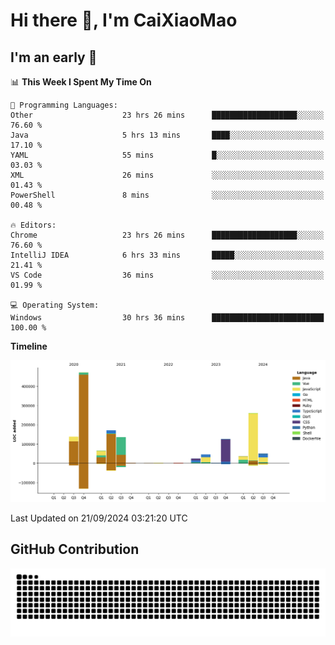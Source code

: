 # Hi there 👋, I'm CaiXiaoMao

## I'm an early 🐤
<!--START_SECTION:waka-->
📊 **This Week I Spent My Time On** 

```text
💬 Programming Languages: 
Other                    23 hrs 26 mins      ███████████████████░░░░░░   76.60 % 
Java                     5 hrs 13 mins       ████░░░░░░░░░░░░░░░░░░░░░   17.10 % 
YAML                     55 mins             █░░░░░░░░░░░░░░░░░░░░░░░░   03.03 % 
XML                      26 mins             ░░░░░░░░░░░░░░░░░░░░░░░░░   01.43 % 
PowerShell               8 mins              ░░░░░░░░░░░░░░░░░░░░░░░░░   00.48 % 

🔥 Editors: 
Chrome                   23 hrs 26 mins      ███████████████████░░░░░░   76.60 % 
IntelliJ IDEA            6 hrs 33 mins       █████░░░░░░░░░░░░░░░░░░░░   21.41 % 
VS Code                  36 mins             ░░░░░░░░░░░░░░░░░░░░░░░░░   01.99 % 

💻 Operating System: 
Windows                  30 hrs 36 mins      █████████████████████████   100.00 % 
```

**Timeline**

![Lines of Code chart](https://raw.githubusercontent.com/caixiaomao/caixiaomao/main/assets/bar_graph.png)


 Last Updated on 21/09/2024 03:21:20 UTC
<!--END_SECTION:waka-->

## GitHub Contribution
<picture>
  <source media="(prefers-color-scheme: dark)" srcset="/dist/snake/github-contribution-grid-snake-dark.svg" />
  <source media="(prefers-color-scheme: light)" srcset="/dist/snake/github-contribution-grid-snake.svg" />
  <img alt="github contribution grid snake animation" src="/dist/snake/github-contribution-grid-snake.svg" />
</picture>
